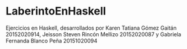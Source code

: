 # LaberintoEnHaskell
Ejercicios en Haskell, desarrollados por Karen Tatiana Gómez Gaitán 20152020914, Jeisson Steven Rincón Mellizo 20152020087 y Gabriela Fernanda Blanco Peña 20151020094
